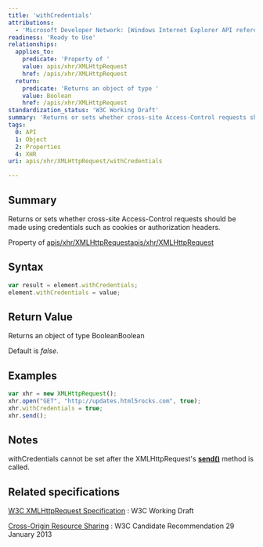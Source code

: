 ```yaml
---
title: 'withCredentials'
attributions:
  - 'Microsoft Developer Network: [Windows Internet Explorer API reference Article](http://msdn.microsoft.com/en-us/library/ie/hh828809%28v=vs.85%29.aspx)'
readiness: 'Ready to Use'
relationships:
  applies_to:
    predicate: 'Property of '
    value: apis/xhr/XMLHttpRequest
    href: /apis/xhr/XMLHttpRequest
  return:
    predicate: 'Returns an object of type '
    value: Boolean
    href: /apis/xhr/XMLHttpRequest
standardization_status: 'W3C Working Draft'
summary: 'Returns or sets whether cross-site Access-Control requests should be made using credentials such as cookies or authorization headers.'
tags:
  0: API
  1: Object
  2: Properties
  4: XHR
uri: apis/xhr/XMLHttpRequest/withCredentials

---
```

## Summary

Returns or sets whether cross-site Access-Control requests should be made using credentials such as cookies or authorization headers.

Property of [apis/xhr/XMLHttpRequest](/apis/xhr/XMLHttpRequest)[apis/xhr/XMLHttpRequest](/apis/xhr/XMLHttpRequest)

## Syntax

``` js
var result = element.withCredentials;
element.withCredentials = value;
```

## Return Value

Returns an object of type BooleanBoolean

Default is *false*.

## Examples

``` js
var xhr = new XMLHttpRequest();
xhr.open("GET", "http://updates.html5rocks.com", true);
xhr.withCredentials = true;
xhr.send();
```

## Notes

withCredentials cannot be set after the XMLHttpRequest's [**send()**](/apis/xhr/XMLHttpRequest/send) method is called.

## Related specifications

[W3C XMLHttpRequest Specification](http://www.w3.org/TR/XMLHttpRequest/)
:   W3C Working Draft

[Cross-Origin Resource Sharing](http://www.w3.org/TR/cors/)
:   W3C Candidate Recommendation 29 January 2013

